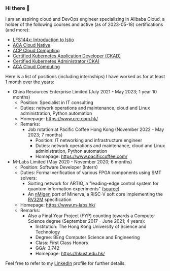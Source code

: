 ### Hi there 👋

I am an aspiring cloud and DevOps engineer specializing in Alibaba Cloud, a holder of the following courses and active (as of 2023-05-18) certifications (and more):

- [LFS144x: Introduction to Istio](https://courses.edx.org/certificates/f8d3f69aa8844197871927761bfc2ae7)
- [ACA Cloud Native](https://xuecdn2.aliyunedu.net/img_16650483d93b1782b87431cf11e99f5f.jpg)
- [ACP Cloud Computing](https://xuecdn2.aliyunedu.net/img_4846465a20f8ed1a4df7d2569e337a58.png)
- [Certified Kubernetes Application Developer \(CKAD\)](https://www.credly.com/badges/79459ccf-e0ee-4d83-9bee-35722a5394cd)
- [Certified Kubernetes Administrator \(CKA\)](https://www.credly.com/badges/eaaa3375-6beb-402a-a751-f29b8499cd30)
- [ACA Cloud Computing](https://xuecdn2.aliyunedu.net/img_48b78ec5c60e30e5547eb7a3b16d4523.png)

Here is a list of positions (including internships) I have worked as for at least 1 month over the years:

- China Resources Enterprise Limited (July 2021 - May 2023; 1 year 10 months)
  - Position: Specialist in IT consulting
  - Duties: network operations and maintenance, cloud and Linux administration, Python automation
  - Homepage: https://www.cre.com.hk/
  - Remarks:
    - Job rotation at Pacific Coffee Hong Kong (November 2022 - May 2023; 7 months)
      - Position: IT networking and infrastructure engineer
      - Duties: network operations and maintenance, cloud and Linux administration, Python automation
      - Homepage: https://www.pacificcoffee.com/
- M-Labs Limited (May 2020 - November 2020; 6 months)
  - Position: Software Developer (Intern)
  - Duties: Formal verification of various FPGA components using SMT solvers:
    - Sorting network for ARTIQ, a "leading-edge control system for quantum information experiments" \([source](http://www.m-labs.hk/experiment-control/artiq/)\)
    - An [nMigen](http://www.m-labs.hk/gateware/nmigen/) port of Minerva, a RISC-V soft core implementing the [RV32M](https://msyksphinz-self.github.io/riscv-isadoc/html/rvm.html) specification
  - Homepage: https://www.m-labs.hk/
  - Remarks:
    - Also a Final Year Project (FYP) counting towards a Computer Science degree (September 2017 - June 2021; 4 years):
      - Institution: The Hong Kong University of Science and Technology
      - Degree: BEng Computer Science and Engineering
      - Class: First Class Honors
      - GGA: 3.742
      - Homepage: https://hkust.edu.hk/

Feel free to refer to my [LinkedIn](https://www.linkedin.com/in/donaldsebleung/) profile for further details.

<!--
**DonaldKellett/DonaldKellett** is a ✨ _special_ ✨ repository because its `README.md` (this file) appears on your GitHub profile.

Here are some ideas to get you started:

- 🔭 I’m currently working on ...
- 🌱 I’m currently learning ...
- 👯 I’m looking to collaborate on ...
- 🤔 I’m looking for help with ...
- 💬 Ask me about ...
- 📫 How to reach me: ...
- 😄 Pronouns: ...
- ⚡ Fun fact: ...
-->
